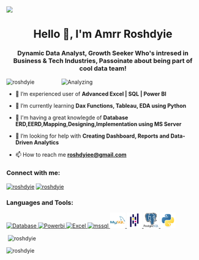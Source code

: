<img align="center" width="1280" src="https://github.com/roshdyie/roshdyie/blob/main/zenitsu.gif">
<h1 align="center">Hello 👋, I'm Amrr Roshdyie</h1>
<h3 align="center">Dynamic Data Analyst, Growth Seeker Who's intresed in Business & Tech Industries, Passoinate about being part of cool data team!</h3>
<img align="right" alt="Analyzing" width="360" src="https://uploads-ssl.webflow.com/5c19100c2b50073e6ee69da1/60d35967a853a1b14851703b_All%20the%20data%20(1).gif">
<p align="left"> <img src="https://komarev.com/ghpvc/?username=roshdyie&label=Profile%20views&color=0e75b6&style=flat" alt="roshdyie" /> </p>

- 🔭 I’m experienced user of **Advanced Excel | SQL | Power BI**

- 🌱 I’m currently learning **Dax Functions, Tableau, EDA using Python**

- 👯 I'm having a great knowlegde of **Database ERD,EERD,Mapping,Designing,Implementation using MS Server**

- 🤝 I’m looking for help with **Creating Dashboard, Reports and Data-Driven Analytics**

- 📫 How to reach me **roshdyiee@gmail.com**

<h3 align="left">Connect with me:</h3>
<p align="left">
<a href="https://linkedin.com/in/roshdyie" target="blank"><img align="center" src="https://raw.githubusercontent.com/rahuldkjain/github-profile-readme-generator/master/src/images/icons/Social/linked-in-alt.svg" alt="roshdyie" height="30" width="40" /></a>
<a href="https://www.hackerrank.com/roshdyie" target="blank"><img align="center" src="https://raw.githubusercontent.com/rahuldkjain/github-profile-readme-generator/master/src/images/icons/Social/hackerrank.svg" alt="roshdyie" height="30" width="40" /></a>
</p>

<h3 align="left">Languages and Tools:</h3>
<p align="left"> 
<a href="" target="_blank" rel="noreferrer"> <img src="https://icon-library.com/images/relational-database-icon/relational-database-icon-21.jpg" alt="Database" width="50" height="40"/> </a>
<a href="" target="_blank" rel="noreferrer"> <img src="https://www.nuget.org/profiles/powerbi/avatar?imageSize=512" alt="Powerbi" width="40" height="40"/> </a> 
<a href="" target="_blank" rel="noreferrer"> <img src="https://i.pinimg.com/originals/13/88/5f/13885f590c6070c7f106b0f19a17ab9b.png" alt="Excel" width="40" height="40"/> </a>
<a href="https://www.microsoft.com/en-us/sql-server" target="_blank" rel="noreferrer"> <img src="https://www.svgrepo.com/show/303229/microsoft-sql-server-logo.svg" alt="mssql" width="40" height="40"/> </a> <a href="https://www.mysql.com/" target="_blank" rel="noreferrer"> <img src="https://raw.githubusercontent.com/devicons/devicon/master/icons/mysql/mysql-original-wordmark.svg" alt="mysql" width="40" height="40"/> </a> <a href="https://pandas.pydata.org/" target="_blank" rel="noreferrer"> <img src="https://raw.githubusercontent.com/devicons/devicon/2ae2a900d2f041da66e950e4d48052658d850630/icons/pandas/pandas-original.svg" alt="pandas" width="40" height="40"/> </a> <a href="https://www.postgresql.org" target="_blank" rel="noreferrer"> <img src="https://raw.githubusercontent.com/devicons/devicon/master/icons/postgresql/postgresql-original-wordmark.svg" alt="postgresql" width="40" height="40"/> </a> <a href="https://www.python.org" target="_blank" rel="noreferrer"> <img src="https://raw.githubusercontent.com/devicons/devicon/master/icons/python/python-original.svg" alt="python" width="40" height="40"/> </a> 
</p>

<p>&nbsp;<img align="center" src="https://github-readme-stats.vercel.app/api?username=roshdyie&show_icons=true&locale=en" alt="roshdyie" /></p>

<p><img align="center" src="https://github-readme-streak-stats.herokuapp.com/?user=roshdyie&" alt="roshdyie" /></p>

